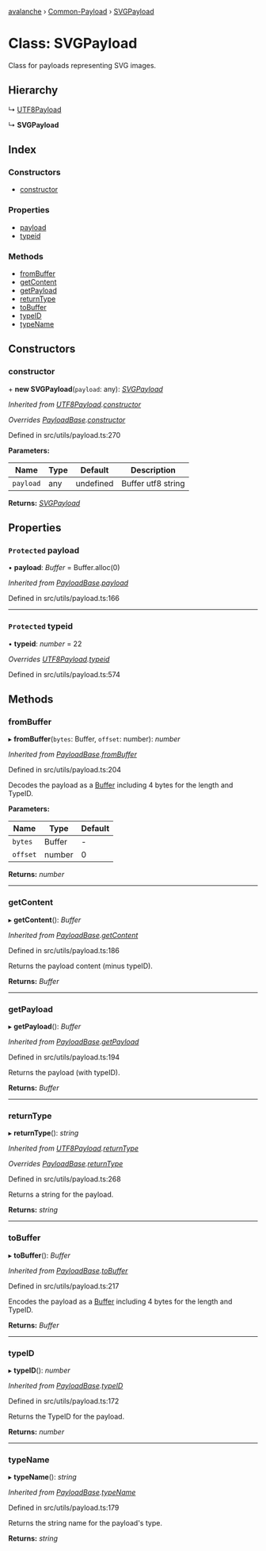 [avalanche](../README.md) › [Common-Payload](../modules/common_payload.md) › [SVGPayload](common_payload.svgpayload.md)

# Class: SVGPayload

Class for payloads representing SVG images.

## Hierarchy

  ↳ [UTF8Payload](common_payload.utf8payload.md)

  ↳ **SVGPayload**

## Index

### Constructors

* [constructor](common_payload.svgpayload.md#constructor)

### Properties

* [payload](common_payload.svgpayload.md#protected-payload)
* [typeid](common_payload.svgpayload.md#protected-typeid)

### Methods

* [fromBuffer](common_payload.svgpayload.md#frombuffer)
* [getContent](common_payload.svgpayload.md#getcontent)
* [getPayload](common_payload.svgpayload.md#getpayload)
* [returnType](common_payload.svgpayload.md#returntype)
* [toBuffer](common_payload.svgpayload.md#tobuffer)
* [typeID](common_payload.svgpayload.md#typeid)
* [typeName](common_payload.svgpayload.md#typename)

## Constructors

###  constructor

\+ **new SVGPayload**(`payload`: any): *[SVGPayload](common_payload.svgpayload.md)*

*Inherited from [UTF8Payload](common_payload.utf8payload.md).[constructor](common_payload.utf8payload.md#constructor)*

*Overrides [PayloadBase](common_payload.payloadbase.md).[constructor](common_payload.payloadbase.md#constructor)*

Defined in src/utils/payload.ts:270

**Parameters:**

Name | Type | Default | Description |
------ | ------ | ------ | ------ |
`payload` | any | undefined | Buffer utf8 string  |

**Returns:** *[SVGPayload](common_payload.svgpayload.md)*

## Properties

### `Protected` payload

• **payload**: *Buffer* = Buffer.alloc(0)

*Inherited from [PayloadBase](common_payload.payloadbase.md).[payload](common_payload.payloadbase.md#protected-payload)*

Defined in src/utils/payload.ts:166

___

### `Protected` typeid

• **typeid**: *number* = 22

*Overrides [UTF8Payload](common_payload.utf8payload.md).[typeid](common_payload.utf8payload.md#protected-typeid)*

Defined in src/utils/payload.ts:574

## Methods

###  fromBuffer

▸ **fromBuffer**(`bytes`: Buffer, `offset`: number): *number*

*Inherited from [PayloadBase](common_payload.payloadbase.md).[fromBuffer](common_payload.payloadbase.md#frombuffer)*

Defined in src/utils/payload.ts:204

Decodes the payload as a [Buffer](https://github.com/feross/buffer) including 4 bytes for the length and TypeID.

**Parameters:**

Name | Type | Default |
------ | ------ | ------ |
`bytes` | Buffer | - |
`offset` | number | 0 |

**Returns:** *number*

___

###  getContent

▸ **getContent**(): *Buffer*

*Inherited from [PayloadBase](common_payload.payloadbase.md).[getContent](common_payload.payloadbase.md#getcontent)*

Defined in src/utils/payload.ts:186

Returns the payload content (minus typeID).

**Returns:** *Buffer*

___

###  getPayload

▸ **getPayload**(): *Buffer*

*Inherited from [PayloadBase](common_payload.payloadbase.md).[getPayload](common_payload.payloadbase.md#getpayload)*

Defined in src/utils/payload.ts:194

Returns the payload (with typeID).

**Returns:** *Buffer*

___

###  returnType

▸ **returnType**(): *string*

*Inherited from [UTF8Payload](common_payload.utf8payload.md).[returnType](common_payload.utf8payload.md#returntype)*

*Overrides [PayloadBase](common_payload.payloadbase.md).[returnType](common_payload.payloadbase.md#abstract-returntype)*

Defined in src/utils/payload.ts:268

Returns a string for the payload.

**Returns:** *string*

___

###  toBuffer

▸ **toBuffer**(): *Buffer*

*Inherited from [PayloadBase](common_payload.payloadbase.md).[toBuffer](common_payload.payloadbase.md#tobuffer)*

Defined in src/utils/payload.ts:217

Encodes the payload as a [Buffer](https://github.com/feross/buffer) including 4 bytes for the length and TypeID.

**Returns:** *Buffer*

___

###  typeID

▸ **typeID**(): *number*

*Inherited from [PayloadBase](common_payload.payloadbase.md).[typeID](common_payload.payloadbase.md#typeid)*

Defined in src/utils/payload.ts:172

Returns the TypeID for the payload.

**Returns:** *number*

___

###  typeName

▸ **typeName**(): *string*

*Inherited from [PayloadBase](common_payload.payloadbase.md).[typeName](common_payload.payloadbase.md#typename)*

Defined in src/utils/payload.ts:179

Returns the string name for the payload's type.

**Returns:** *string*
